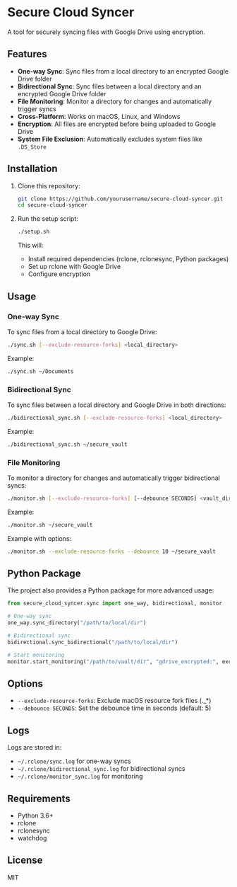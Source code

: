 # Secure Cloud Syncer

A tool for securely syncing files with Google Drive using encryption.

## Features

- **One-way Sync**: Sync files from a local directory to an encrypted Google Drive folder
- **Bidirectional Sync**: Sync files between a local directory and an encrypted Google Drive folder
- **File Monitoring**: Monitor a directory for changes and automatically trigger syncs
- **Cross-Platform**: Works on macOS, Linux, and Windows
- **Encryption**: All files are encrypted before being uploaded to Google Drive
- **System File Exclusion**: Automatically excludes system files like `.DS_Store`

## Installation

1. Clone this repository:
   ```bash
   git clone https://github.com/yourusername/secure-cloud-syncer.git
   cd secure-cloud-syncer
   ```

2. Run the setup script:
   ```bash
   ./setup.sh
   ```

   This will:
   - Install required dependencies (rclone, rclonesync, Python packages)
   - Set up rclone with Google Drive
   - Configure encryption

## Usage

### One-way Sync

To sync files from a local directory to Google Drive:

```bash
./sync.sh [--exclude-resource-forks] <local_directory>
```

Example:
```bash
./sync.sh ~/Documents
```

### Bidirectional Sync

To sync files between a local directory and Google Drive in both directions:

```bash
./bidirectional_sync.sh [--exclude-resource-forks] <local_directory>
```

Example:
```bash
./bidirectional_sync.sh ~/secure_vault
```

### File Monitoring

To monitor a directory for changes and automatically trigger bidirectional syncs:

```bash
./monitor.sh [--exclude-resource-forks] [--debounce SECONDS] <vault_directory>
```

Example:
```bash
./monitor.sh ~/secure_vault
```

Example with options:
```bash
./monitor.sh --exclude-resource-forks --debounce 10 ~/secure_vault
```

## Python Package

The project also provides a Python package for more advanced usage:

```python
from secure_cloud_syncer.sync import one_way, bidirectional, monitor

# One-way sync
one_way.sync_directory("/path/to/local/dir")

# Bidirectional sync
bidirectional.sync_bidirectional("/path/to/local/dir")

# Start monitoring
monitor.start_monitoring("/path/to/vault/dir", "gdrive_encrypted:", exclude_patterns, 5.0, "/path/to/log/file")
```

## Options

- `--exclude-resource-forks`: Exclude macOS resource fork files (._*)
- `--debounce SECONDS`: Set the debounce time in seconds (default: 5)

## Logs

Logs are stored in:
- `~/.rclone/sync.log` for one-way syncs
- `~/.rclone/bidirectional_sync.log` for bidirectional syncs
- `~/.rclone/monitor_sync.log` for monitoring

## Requirements

- Python 3.6+
- rclone
- rclonesync
- watchdog

## License

MIT 
